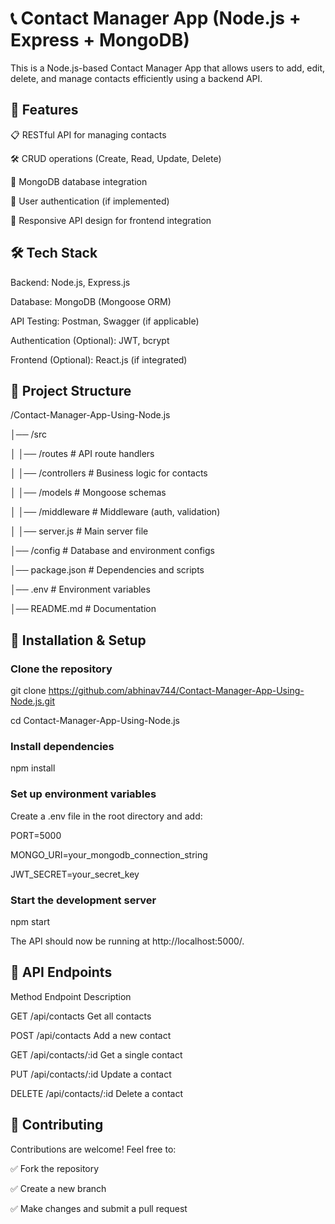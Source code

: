 # 📞 Contact Manager App (Node.js + Express + MongoDB)

This is a Node.js-based Contact Manager App that allows users to add, edit, delete, and manage contacts efficiently using a backend API.



## 🚀 Features

📋 RESTful API for managing contacts

🛠 CRUD operations (Create, Read, Update, Delete)

💾 MongoDB database integration

🔐 User authentication (if implemented)

📱 Responsive API design for frontend integration

## 🛠 Tech Stack

Backend: Node.js, Express.js

Database: MongoDB (Mongoose ORM)

API Testing: Postman, Swagger (if applicable)

Authentication (Optional): JWT, bcrypt

Frontend (Optional): React.js (if integrated)

## 📁 Project Structure


/Contact-Manager-App-Using-Node.js

│── /src

│   │── /routes         # API route handlers

│   │── /controllers    # Business logic for contacts

│   │── /models         # Mongoose schemas

│   │── /middleware     # Middleware (auth, validation)

│   │── server.js       # Main server file

│── /config             # Database and environment configs

│── package.json        # Dependencies and scripts

│── .env                # Environment variables

│── README.md           # Documentation

## 🚀 Installation & Setup

### Clone the repository





git clone https://github.com/abhinav744/Contact-Manager-App-Using-Node.js.git

cd Contact-Manager-App-Using-Node.js

### Install dependencies




npm install

### Set up environment variables


Create a .env file in the root directory and add:




PORT=5000

MONGO_URI=your_mongodb_connection_string

JWT_SECRET=your_secret_key

### Start the development server





npm start

The API should now be running at http://localhost:5000/.



## 🔧 API Endpoints

Method	Endpoint	Description

GET	/api/contacts	Get all contacts

POST	/api/contacts	Add a new contact

GET	/api/contacts/:id	Get a single contact

PUT	/api/contacts/:id	Update a contact

DELETE	/api/contacts/:id	Delete a contact

## 📌 Contributing

Contributions are welcome! Feel free to:

✅ Fork the repository

✅ Create a new branch

✅ Make changes and submit a pull request

